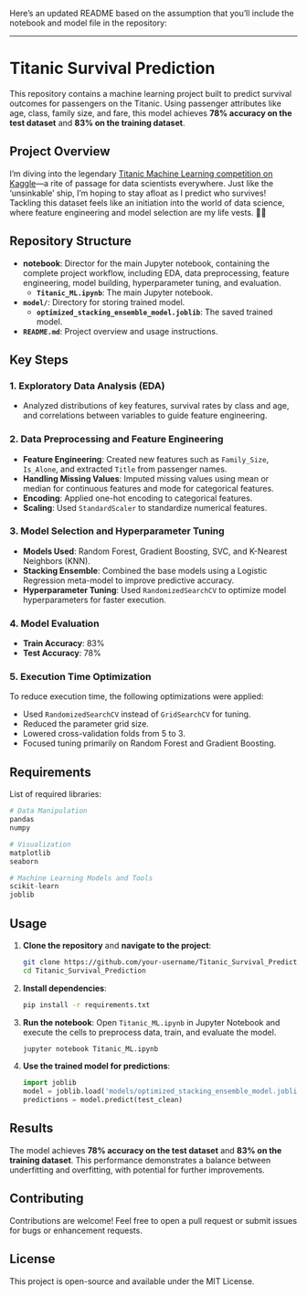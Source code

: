 Here’s an updated README based on the assumption that you’ll include the notebook and model file in the repository:

---

# Titanic Survival Prediction

This repository contains a machine learning project built to predict survival outcomes for passengers on the Titanic. Using passenger attributes like age, class, family size, and fare, this model achieves **78% accuracy on the test dataset** and **83% on the training dataset**.

## Project Overview

I’m diving into the legendary [Titanic Machine Learning competition on Kaggle](https://www.kaggle.com/c/titanic)—a rite of passage for data scientists everywhere. Just like the ‘unsinkable’ ship, I’m hoping to stay afloat as I predict who survives! Tackling this dataset feels like an initiation into the world of data science, where feature engineering and model selection are my life vests. 🚢🛟

## Repository Structure
- **notebook**: Director for the main Jupyter notebook, containing the complete project workflow, including EDA, data preprocessing, feature engineering, model building, hyperparameter tuning, and evaluation.
  - **`Titanic_ML.ipynb`**: The main Jupyter notebook.
- **`model/`**: Directory for storing trained model.
  - **`optimized_stacking_ensemble_model.joblib`**: The saved trained model.
- **`README.md`**: Project overview and usage instructions.

## Key Steps

### 1. Exploratory Data Analysis (EDA)

- Analyzed distributions of key features, survival rates by class and age, and correlations between variables to guide feature engineering.

### 2. Data Preprocessing and Feature Engineering

- **Feature Engineering**: Created new features such as `Family_Size`, `Is_Alone`, and extracted `Title` from passenger names.
- **Handling Missing Values**: Imputed missing values using mean or median for continuous features and mode for categorical features.
- **Encoding**: Applied one-hot encoding to categorical features.
- **Scaling**: Used `StandardScaler` to standardize numerical features.

### 3. Model Selection and Hyperparameter Tuning

- **Models Used**: Random Forest, Gradient Boosting, SVC, and K-Nearest Neighbors (KNN).
- **Stacking Ensemble**: Combined the base models using a Logistic Regression meta-model to improve predictive accuracy.
- **Hyperparameter Tuning**: Used `RandomizedSearchCV` to optimize model hyperparameters for faster execution.

### 4. Model Evaluation

- **Train Accuracy**: 83%
- **Test Accuracy**: 78%

### 5. Execution Time Optimization

To reduce execution time, the following optimizations were applied:
- Used `RandomizedSearchCV` instead of `GridSearchCV` for tuning.
- Reduced the parameter grid size.
- Lowered cross-validation folds from 5 to 3.
- Focused tuning primarily on Random Forest and Gradient Boosting.

## Requirements

List of required libraries:
```python
# Data Manipulation
pandas
numpy

# Visualization
matplotlib
seaborn

# Machine Learning Models and Tools
scikit-learn
joblib
```

## Usage

1. **Clone the repository** and **navigate to the project**:
   ```bash
   git clone https://github.com/your-username/Titanic_Survival_Prediction.git
   cd Titanic_Survival_Prediction
   ```

2. **Install dependencies**:
   ```bash
   pip install -r requirements.txt
   ```

3. **Run the notebook**:
   Open `Titanic_ML.ipynb` in Jupyter Notebook and execute the cells to preprocess data, train, and evaluate the model.
   ```bash
   jupyter notebook Titanic_ML.ipynb
   ```

4. **Use the trained model for predictions**:
   ```python
   import joblib
   model = joblib.load('models/optimized_stacking_ensemble_model.joblib')
   predictions = model.predict(test_clean)
   ```

## Results

The model achieves **78% accuracy on the test dataset** and **83% on the training dataset**. This performance demonstrates a balance between underfitting and overfitting, with potential for further improvements.

## Contributing

Contributions are welcome! Feel free to open a pull request or submit issues for bugs or enhancement requests.

## License

This project is open-source and available under the MIT License.
